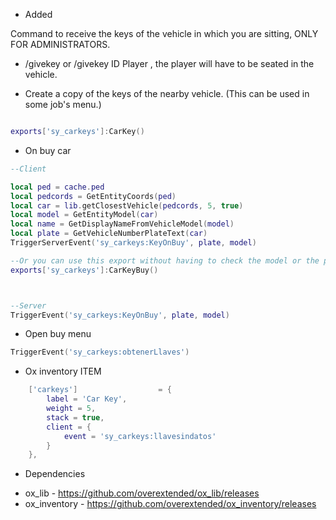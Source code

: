 

* Added

Command to receive the keys of the vehicle in which you are sitting, ONLY FOR ADMINISTRATORS. 
- /givekey or /givekey ID Player , the player will have to be seated in the vehicle.


* Create a copy of the keys of the nearby vehicle. (This can be used in some job's menu.)
```LUA

exports['sy_carkeys']:CarKey() 

```
* On buy car
```LUA
--Client

local ped = cache.ped
local pedcords = GetEntityCoords(ped)
local car = lib.getClosestVehicle(pedcords, 5, true)
local model = GetEntityModel(car)
local name = GetDisplayNameFromVehicleModel(model)
local plate = GetVehicleNumberPlateText(car)
TriggerServerEvent('sy_carkeys:KeyOnBuy', plate, model) 

--Or you can use this export without having to check the model or the plate.
exports['sy_carkeys']:CarKeyBuy() 



--Server
TriggerEvent('sy_carkeys:KeyOnBuy', plate, model)

```
* Open buy menu 
```LUA
TriggerEvent('sy_carkeys:obtenerLlaves')
```
* Ox inventory ITEM
```LUA
	['carkeys']                  = {
		label = 'Car Key',
		weight = 5,
		stack = true,
		client = {
			event = 'sy_carkeys:llavesindatos'
		}
	},
 ```

 * Dependencies
 - ox_lib  -  https://github.com/overextended/ox_lib/releases  
 - ox_inventory  -  https://github.com/overextended/ox_inventory/releases  

